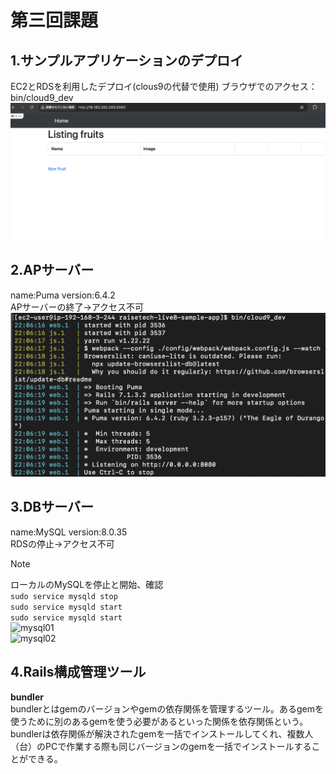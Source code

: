 # 第三回課題
## 1.サンプルアプリケーションのデプロイ 
EC2とRDSを利用したデプロイ(clous9の代替で使用)
ブラウザでのアクセス：bin/cloud9_dev
![デプロイ](img01/lecture01-1.png)  
## 2.APサーバー  
name:Puma version:6.4.2  
APサーバーの終了→アクセス不可  
![puma](img01/lecture01-2.png)  
## 3.DBサーバー  
name:MySQL version:8.0.35  
RDSの停止→アクセス不可  
> [!NOTE]  
ローカルのMySQLを停止と開始、確認  
```sudo service mysqld stop```  
```sudo service mysqld start```  
```sudo service mysqld start```  
![mysql01](img01/lecture01-3.png)  
![mysql02](img01/lecture01-4.png)  
## 4.Rails構成管理ツール
**bundler**  
bundlerとはgemのバージョンやgemの依存関係を管理するツール。あるgemを使うために別のあるgemを使う必要があるといった関係を依存関係という。bundlerは依存関係が解決されたgemを一括でインストールしてくれ、複数人（台）のPCで作業する際も同じバージョンのgemを一括でインストールすることができる。